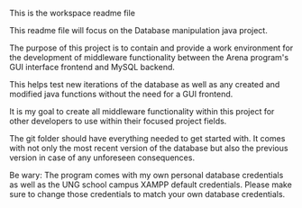 This is the workspace readme file

This readme file will focus on the Database manipulation java project.

The purpose of this project is to contain and provide a work environment for the development of middleware functionality between the Arena program's GUI interface frontend and MySQL backend.

This helps test new iterations of the database as well as any created and modified java functions without the need for a GUI frontend.

It is my goal to create all middleware functionality within this project for other developers to use within their focused project fields.

The git folder should have everything needed to get started with. It comes with not only the most recent version of the database but also the previous version in case of any unforeseen consequences. 

Be wary: 
  The program comes with my own personal database credentials as well as the UNG school campus XAMPP default credentials.
  Please make sure to change those credentials to match your own database credentials.
